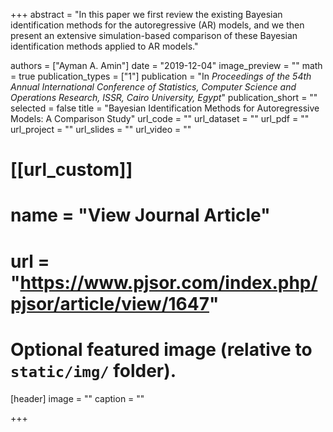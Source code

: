 +++
abstract = "In this paper we first review the existing Bayesian identification methods for the autoregressive (AR) models, and we then present an extensive simulation-based comparison of these Bayesian identification methods applied to AR models."

authors = ["Ayman A. Amin"]
date = "2019-12-04"
image_preview = ""
math = true
publication_types = ["1"]
publication = "In *Proceedings of the 54th Annual International Conference of Statistics, Computer Science and Operations Research, ISSR, Cairo University, Egypt*"
publication_short = ""
selected = false
title = "Bayesian Identification Methods for Autoregressive Models: A Comparison Study"
url_code = ""
url_dataset = ""
url_pdf = ""
url_project = ""
url_slides = ""
url_video = ""

# [[url_custom]]
# name = "View Journal Article"
# url = "https://www.pjsor.com/index.php/pjsor/article/view/1647"

# Optional featured image (relative to `static/img/` folder).
[header]
image = ""
caption = ""

+++
